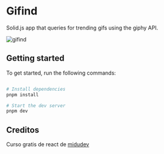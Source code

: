 # Gifind

Solid.js app that queries for trending gifs using the giphy API.

![gifind](https://user-images.githubusercontent.com/46791833/209589298-bb0f18ce-bfc3-4ba1-85e3-fb7e2783a1e6.png)

## Getting started

To get started, run the following commands:

```bash

# Install dependencies
pnpm install

# Start the dev server
pnpm dev

```

## Creditos 

Curso gratis de react de [midudev](https://github.com/midudev)
